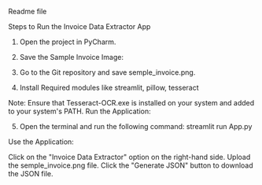 Readme file

Steps to Run the Invoice Data Extractor App

1. Open the project in PyCharm.

2. Save the Sample Invoice Image:

3. Go to the Git repository and save semple_invoice.png.

4. Install Required modules like streamlit, pillow, tesseract

Note: Ensure that Tesseract-OCR.exe is installed on your system and added to your system's PATH.
Run the Application:

5. Open the terminal and run the following command:
streamlit run App.py


Use the Application:

Click on the "Invoice Data Extractor" option on the right-hand side.
Upload the semple_invoice.png file.
Click the "Generate JSON" button to download the JSON file.
